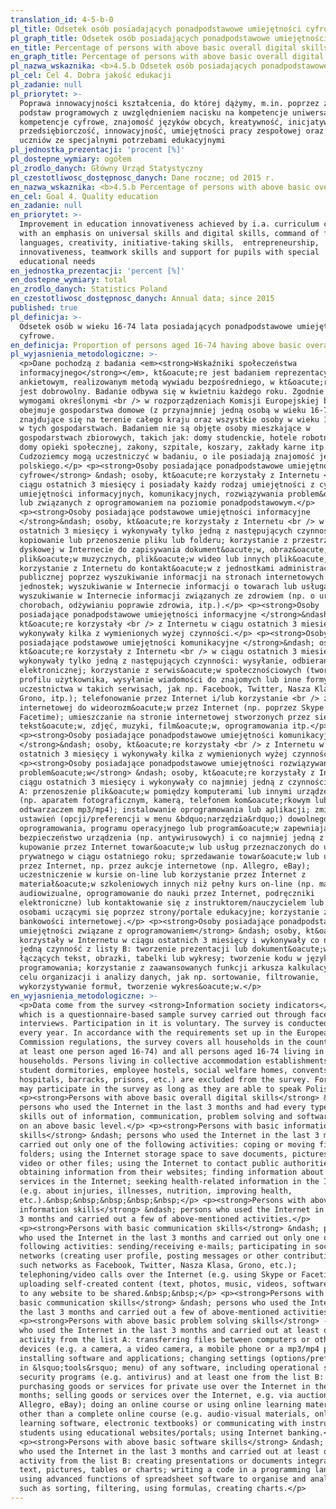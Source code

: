 ```yaml
---
translation_id: 4-5-b-0
pl_title: Odsetek osób posiadających ponadpodstawowe umiejętności cyfrowe
pl_graph_title: Odsetek osób posiadających ponadpodstawowe umiejętności cyfrowe
en_title: Percentage of persons with above basic overall digital skills
en_graph_title: Percentage of persons with above basic overall digital skills
pl_nazwa_wskaznika: <b>4.5.b Odsetek osób posiadających ponadpodstawowe umiejętności cyfrowe</b>
pl_cel: Cel 4. Dobra jakość edukacji
pl_zadanie: null
pl_priorytet: >-
  Poprawa innowacyjności kształcenia, do której dążymy, m.in. poprzez zmiany
  podstaw programowych z uwzględnieniem nacisku na kompetencje uniwersalne oraz
  kompetencje cyfrowe, znajomość języków obcych, kreatywność, inicjatywność,
  przedsiębiorczość, innowacyjność, umiejętności pracy zespołowej oraz wsparcie
  uczniów ze specjalnymi potrzebami edukacyjnymi
pl_jednostka_prezentacji: 'procent [%]'
pl_dostepne_wymiary: ogółem
pl_zrodlo_danych: Główny Urząd Statystyczny
pl_czestotliwosc_dostępnosc_danych: Dane roczne; od 2015 r.
en_nazwa_wskaznika: <b>4.5.b Percentage of persons with above basic overall digital skills</b>
en_cel: Goal 4. Quality education
en_zadanie: null
en_priorytet: >-
  Improvement in education innovativeness achieved by i.a. curriculum change
  with an emphasis on universal skills and digital skills, command of foreign
  languages, creativity, initiative-taking skills,  entrepreneurship,
  innovativeness, teamwork skills and support for pupils with special
  educational needs
en_jednostka_prezentacji: 'percent [%]'
en_dostepne_wymiary: total
en_zrodlo_danych: Statistics Poland
en_czestotliwosc_dostępnosc_danych: Annual data; since 2015
published: true
pl_definicja: >-
  Odsetek osób w wieku 16-74 lata posiadających ponadpodstawowe umiejętności
  cyfrowe.
en_definicja: Proportion of persons aged 16-74 having above basic overall digital skills.
pl_wyjasnienia_metodologiczne: >-
  <p>Dane pochodzą z badania <em><strong>Wskaźniki społeczeństwa
  informacyjnego</strong></em>, kt&oacute;re jest badaniem reprezentacyjnym,
  ankietowym, realizowanym metodą wywiadu bezpośredniego, w kt&oacute;rym udział
  jest dobrowolny. Badanie odbywa się w kwietniu każdego roku. Zgodnie z
  wymogami określonymi <br /> w rozporządzeniach Komisji Europejskiej badanie
  obejmuje gospodarstwa domowe (z przynajmniej jedną osobą w wieku 16-74 lata)
  znajdujące się na terenie całego kraju oraz wszystkie osoby w wieku 16-74 lata
  w tych gospodarstwach. Badaniem nie są objęte osoby mieszkające w
  gospodarstwach zbiorowych, takich jak: domy studenckie, hotele robotnicze,
  domy opieki społecznej, zakony, szpitale, koszary, zakłady karne itp.
  Cudzoziemcy mogą uczestniczyć w badaniu, o ile posiadają znajomość języka
  polskiego.</p> <p><strong>Osoby posiadające ponadpodstawowe umiejętności
  cyfrowe</strong> &ndash; osoby, kt&oacute;re korzystały z Internetu <br /> w
  ciągu ostatnich 3 miesięcy i posiadały każdy rodzaj umiejętności z cyfrowych
  umiejętności informacyjnych, komunikacyjnych, rozwiązywania problem&oacute;w
  lub związanych z oprogramowaniem na poziomie ponadpodstawowym.</p>
  <p><strong>Osoby posiadające podstawowe umiejętności informacyjne
  </strong>&ndash; osoby, kt&oacute;re korzystały z Internetu <br /> w ciągu
  ostatnich 3 miesięcy i wykonywały tylko jedną z następujących czynności:
  kopiowanie lub przenoszenie pliku lub folderu; korzystanie z przestrzeni
  dyskowej w Internecie do zapisywania dokument&oacute;w, obraz&oacute;w,
  plik&oacute;w muzycznych, plik&oacute;w wideo lub innych plik&oacute;w;
  korzystanie z Internetu do kontakt&oacute;w z jednostkami administracji
  publicznej poprzez wyszukiwanie informacji na stronach internetowych tych
  jednostek; wyszukiwanie w Internecie informacji o towarach lub usługach;
  wyszukiwanie w Internecie informacji związanych ze zdrowiem (np. o urazach,
  chorobach, odżywianiu poprawie zdrowia, itp.).</p> <p><strong>Osoby
  posiadające ponadpodstawowe umiejętności informacyjne </strong>&ndash; osoby,
  kt&oacute;re korzystały <br /> z Internetu w ciągu ostatnich 3 miesięcy i
  wykonywały kilka z wymienionych wyżej czynności.</p> <p><strong>Osoby
  posiadające podstawowe umiejętności komunikacyjne </strong>&ndash; osoby,
  kt&oacute;re korzystały z Internetu <br /> w ciągu ostatnich 3 miesięcy i
  wykonywały tylko jedną z następujących czynności: wysyłanie, odbieranie poczty
  elektronicznej; korzystanie z serwis&oacute;w społecznościowych (tworzenie
  profilu użytkownika, wysyłanie wiadomości do znajomych lub inne formy
  uczestnictwa w takich serwisach, jak np. Facebook, Twitter, Nasza Klasa,
  Grono, itp.); telefonowanie przez Internet i/lub korzystanie <br /> z kamery
  internetowej do wideorozm&oacute;w przez Internet (np. poprzez Skype lub
  Facetime); umieszczanie na stronie internetowej stworzonych przez siebie
  tekst&oacute;w, zdjęć, muzyki, film&oacute;w, oprogramowania itp.</p>
  <p><strong>Osoby posiadające ponadpodstawowe umiejętności komunikacyjne
  </strong>&ndash; osoby, kt&oacute;re korzystały <br /> z Internetu w ciągu
  ostatnich 3 miesięcy i wykonywały kilka z wymienionych wyżej czynności.</p>
  <p><strong>Osoby posiadające ponadpodstawowe umiejętności rozwiązywania
  problem&oacute;w</strong> &ndash; osoby, kt&oacute;re korzystały z Internetu w
  ciągu ostatnich 3 miesięcy i wykonywały co najmniej jedną z czynności z listy
  A: przenoszenie plik&oacute;w pomiędzy komputerami lub innymi urządzeniami
  (np. aparatem fotograficznym, kamerą, telefonem kom&oacute;rkowym lub
  odtwarzaczem mp3/mp4); instalowanie oprogramowania lub aplikacji; zmienianie
  ustawień (opcji/preferencji w menu &bdquo;narzędzia&rdquo;) dowolnego
  oprogramowania, programu operacyjnego lub program&oacute;w zapewniających
  bezpieczeństwo urządzenia (np. antywirusowych) i co najmniej jedną z listy B:
  kupowanie przez Internet towar&oacute;w lub usług przeznaczonych do użytku
  prywatnego w ciągu ostatniego roku; sprzedawanie towar&oacute;w lub usług
  przez Internet, np. przez aukcje internetowe (np. Allegro, eBay);
  uczestniczenie w kursie on-line lub korzystanie przez Internet z
  materiał&oacute;w szkoleniowych innych niż pełny kurs on-line (np. materiały
  audiowizualne, oprogramowanie do nauki przez Internet, podręczniki
  elektroniczne) lub kontaktowanie się z instruktorem/nauczycielem lub innymi
  osobami uczącymi się poprzez strony/portale edukacyjne; korzystanie z
  bankowości internetowej.</p> <p><strong>Osoby posiadające ponadpodstawowe
  umiejętności związane z oprogramowaniem</strong> &ndash; osoby, kt&oacute;re
  korzystały w Internetu w ciągu ostatnich 3 miesięcy i wykonywały co najmniej
  jedną czynność z listy B: tworzenie prezentacji lub dokument&oacute;w
  łączących tekst, obrazki, tabelki lub wykresy; tworzenie kodu w języku
  programowania; korzystanie z zaawansowanych funkcji arkusza kalkulacyjnego w
  celu organizacji i analizy danych, jak np. sortowanie, filtrowanie,
  wykorzystywanie formuł, tworzenie wykres&oacute;w.</p>
en_wyjasnienia_metodologiczne: >-
  <p>Data come from the survey <strong>Information society indicators</strong>
  which is a questionnaire-based sample survey carried out through face-to face
  interviews. Participation in it is voluntary. The survey is conducted in April
  every year. In accordance with the requirements set up in the European
  Commission regulations, the survey covers all households in the country (with
  at least one person aged 16-74) and all persons aged 16-74 living in those
  households. Persons living in collective accommodation establishments (such as
  student dormitories, employee hostels, social welfare homes, convents,
  hospitals, barracks, prisons, etc.) are excluded from the survey. Foreigners
  may participate in the survey as long as they are able to speak Polish.</p>
  <p><strong>Persons with above basic overall digital skills</strong> &ndash;
  persons who used the Internet in the last 3 months and had every type of
  skills out of information, communication, problem solving and software skills
  on an above basic level.</p> <p><strong>Persons with basic information
  skills</strong> &ndash; persons who used the Internet in the last 3 months and
  carried out only one of the following activities: coping or moving files or
  folders; using the Internet storage space to save documents, pictures, music,
  video or other files; using the Internet to contact public authorities through
  obtaining information from their websites; finding information about goods or
  services in the Internet; seeking health-related information in the Internet
  (e.g. about injuries, illnesses, nutrition, improving health,
  etc.).&nbsp;&nbsp;&nbsp;&nbsp;&nbsp;</p> <p><strong>Persons with above basic
  information skills</strong> &ndash; persons who used the Internet in the last
  3 months and carried out a few of above-mentioned activities.</p>
  <p><strong>Persons with basic communication skills</strong> &ndash; persons
  who used the Internet in the last 3 months and carried out only one of the
  following activities: sending/receiving e-mails; participating in social
  networks (creating user profile, posting messages or other contributions to
  such networks as Facebook, Twitter, Nasza Klasa, Grono, etc.);
  telephoning/video calls over the Internet (e.g. using Skype or Facetime);
  uploading self-created content (text, photos, music, videos, software, etc.)
  to any website to be shared.&nbsp;&nbsp;</p> <p><strong>Persons with above
  basic communication skills</strong> &ndash; persons who used the Internet in
  the last 3 months and carried out a few of above-mentioned activities.</p>
  <p><strong>Persons with above basic problem solving skills</strong> - persons
  who used the Internet in the last 3 months and carried out at least one
  activity from the list A: transferring files between computers or other
  devices (e.g. a camera, a video camera, a mobile phone or a mp3/mp4 player);
  installing software and applications; changing settings (options/preferences
  in &lsquo;tools&rsquo; menu) of any software, including operational system or
  security programs (e.g. antivirus) and at least one from the list B:
  purchasing goods or services for private use over the Internet in the last 12
  months; selling goods or services over the Internet, e.g. via auctions (e.g.
  Allegro, eBay); doing an online course or using online learning materials
  other than a complete online course (e.g. audio-visual materials, online
  learning software, electronic textbooks) or communicating with instructors or
  students using educational websites/portals; using Internet banking.</p>
  <p><strong>Persons with above basic software skills</strong> &ndash; persons
  who used the Internet in the last 3 months and carried out at least one
  activity from the list B: creating presentations or documents integrating
  text, pictures, tables or charts; writing a code in a programming language;
  using advanced functions of spreadsheet software to organise and analyse data,
  such as sorting, filtering, using formulas, creating charts.</p>
---
```


